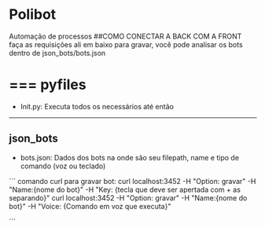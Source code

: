# Polibot
Automação de processos
##COMO CONECTAR A BACK COM A FRONT
    faça as requisições ali em baixo para gravar, você pode analisar os bots dentro de json_bots/bots.json

===
pyfiles
===
- Init.py:
Executa todos os necessários até então
---
json_bots
--- 
- bots.json:
Dados dos bots na onde são seu filepath, name e tipo de comando (voz ou teclado)

´´´
comando curl para gravar bot:
curl localhost:3452 -H "Option: gravar" -H "Name:{nome do bot}" -H "Key: {tecla que deve ser apertada com + as separando}"
curl localhost:3452 -H "Option: gravar" -H "Name:{nome do bot}" -H "Voice: {Comando em voz que executa}"

´´´

